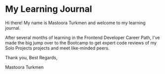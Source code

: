 # My Learning Journal

Hi there! My name is Mastoora Turkmen and welcome to my learning journal.

After several months of learning in the Frontend Developer Career Path, I've made the big jump over to the Bootcamp to get expert code reviews of my Solo Projects projects and meet like-minded peers.


Thank you,
Best Regards,

Mastoora Turkmen
